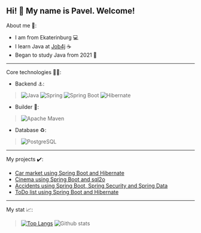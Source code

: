 ## Hi! 👋 My name is Pavel. Welcome!

About me 📝:
* I am from Ekaterinburg 💻
* I learn Java at [Job4j](https://job4j.ru/) ☕
* Began to study Java from 2021 📆

-----
Core technologies :man_technologist::
* Backend :anchor::
>![Java](https://a11ybadges.com/badge?logo=java)
>![Spring](https://a11ybadges.com/badge?logo=spring)
>![Spring Boot](https://a11ybadges.com/badge?logo=springboot)
>![Hibernate](https://a11ybadges.com/badge?logo=hibernate)

* Builder :hammer::
>![Apache Maven](https://a11ybadges.com/badge?logo=apachemaven)

* Database :recycle::
>![PostgreSQL](https://a11ybadges.com/badge?logo=postgresql)

-----
My projects :heavy_check_mark::
* [Car market using Spring Boot and Hibernate](https://github.com/PavelValger/job4j_cars)
* [Cinema using Spring Boot and sql2o](https://github.com/PavelValger/job4j_cinema)
* [Accidents using Spring Boot, Spring Security and Spring Data](https://github.com/PavelValger/job4j_accidents)
* [ToDo list using Spring Boot and Hibernate](https://github.com/PavelValger/job4j_todo)

-----
My stat 📈:
>[![Top Langs](https://github-readme-stats.vercel.app/api/top-langs/?username=PavelValger&layout=compact)](https://github.com/ShamRail/github-readme-stats)
>![Github stats](https://github-readme-stats.vercel.app/api?username=PavelValger&hide=stars,prs,issues,contribs)
